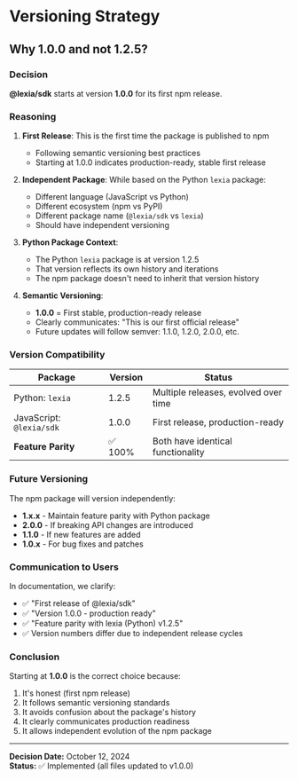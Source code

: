 # Versioning Strategy

## Why 1.0.0 and not 1.2.5?

### Decision
**@lexia/sdk** starts at version **1.0.0** for its first npm release.

### Reasoning

1. **First Release**: This is the first time the package is published to npm
   - Following semantic versioning best practices
   - Starting at 1.0.0 indicates production-ready, stable first release

2. **Independent Package**: While based on the Python `lexia` package:
   - Different language (JavaScript vs Python)
   - Different ecosystem (npm vs PyPI)
   - Different package name (`@lexia/sdk` vs `lexia`)
   - Should have independent versioning

3. **Python Package Context**: 
   - The Python `lexia` package is at version 1.2.5
   - That version reflects its own history and iterations
   - The npm package doesn't need to inherit that version history

4. **Semantic Versioning**:
   - **1.0.0** = First stable, production-ready release
   - Clearly communicates: "This is our first official release"
   - Future updates will follow semver: 1.1.0, 1.2.0, 2.0.0, etc.

### Version Compatibility

| Package | Version | Status |
|---------|---------|--------|
| Python: `lexia` | 1.2.5 | Multiple releases, evolved over time |
| JavaScript: `@lexia/sdk` | 1.0.0 | First release, production-ready |
| **Feature Parity** | ✅ 100% | Both have identical functionality |

### Future Versioning

The npm package will version independently:

- **1.x.x** - Maintain feature parity with Python package
- **2.0.0** - If breaking API changes are introduced
- **1.1.0** - If new features are added
- **1.0.x** - For bug fixes and patches

### Communication to Users

In documentation, we clarify:
- ✅ "First release of @lexia/sdk"
- ✅ "Version 1.0.0 - production ready"
- ✅ "Feature parity with lexia (Python) v1.2.5"
- ✅ Version numbers differ due to independent release cycles

### Conclusion

Starting at **1.0.0** is the correct choice because:
1. It's honest (first npm release)
2. It follows semantic versioning standards
3. It avoids confusion about the package's history
4. It clearly communicates production readiness
5. It allows independent evolution of the npm package

---

**Decision Date:** October 12, 2024  
**Status:** ✅ Implemented (all files updated to v1.0.0)

